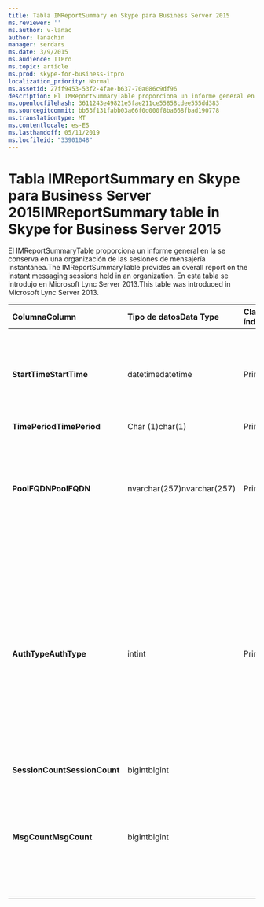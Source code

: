 ```yaml
---
title: Tabla IMReportSummary en Skype para Business Server 2015
ms.reviewer: ''
ms.author: v-lanac
author: lanachin
manager: serdars
ms.date: 3/9/2015
ms.audience: ITPro
ms.topic: article
ms.prod: skype-for-business-itpro
localization_priority: Normal
ms.assetid: 27ff9453-53f2-4fae-b637-70a086c9df96
description: El IMReportSummaryTable proporciona un informe general en la se conserva en una organización de las sesiones de mensajería instantánea. En esta tabla se introdujo en Microsoft Lync Server 2013.
ms.openlocfilehash: 3611243e49821e5fae211ce55858cdee555dd383
ms.sourcegitcommit: bb53f131fabb03a66f0d000f8ba668fbad190778
ms.translationtype: MT
ms.contentlocale: es-ES
ms.lasthandoff: 05/11/2019
ms.locfileid: "33901048"
---
```

# <a name="imreportsummary-table-in-skype-for-business-server-2015"></a><span data-ttu-id="23d4e-104">Tabla IMReportSummary en Skype para Business Server 2015</span><span class="sxs-lookup"><span data-stu-id="23d4e-104">IMReportSummary table in Skype for Business Server 2015</span></span>
 
<span data-ttu-id="23d4e-105">El IMReportSummaryTable proporciona un informe general en la se conserva en una organización de las sesiones de mensajería instantánea.</span><span class="sxs-lookup"><span data-stu-id="23d4e-105">The IMReportSummaryTable provides an overall report on the instant messaging sessions held in an organization.</span></span> <span data-ttu-id="23d4e-106">En esta tabla se introdujo en Microsoft Lync Server 2013.</span><span class="sxs-lookup"><span data-stu-id="23d4e-106">This table was introduced in Microsoft Lync Server 2013.</span></span>
  
|<span data-ttu-id="23d4e-107">**Columna**</span><span class="sxs-lookup"><span data-stu-id="23d4e-107">**Column**</span></span>|<span data-ttu-id="23d4e-108">**Tipo de datos**</span><span class="sxs-lookup"><span data-stu-id="23d4e-108">**Data Type**</span></span>|<span data-ttu-id="23d4e-109">**Clave o índice**</span><span class="sxs-lookup"><span data-stu-id="23d4e-109">**Key/Index**</span></span>|<span data-ttu-id="23d4e-110">**Detalles**</span><span class="sxs-lookup"><span data-stu-id="23d4e-110">**Details**</span></span>|
|:-----|:-----|:-----|:-----|
|<span data-ttu-id="23d4e-111">**StartTime**</span><span class="sxs-lookup"><span data-stu-id="23d4e-111">**StartTime**</span></span> <br/> |<span data-ttu-id="23d4e-112">datetime</span><span class="sxs-lookup"><span data-stu-id="23d4e-112">datetime</span></span>  <br/> |<span data-ttu-id="23d4e-113">Primary</span><span class="sxs-lookup"><span data-stu-id="23d4e-113">Primary</span></span>  <br/> |<span data-ttu-id="23d4e-114">Fecha y hora en que comenzó la sesión de mensajería instantánea.</span><span class="sxs-lookup"><span data-stu-id="23d4e-114">Date and time that the instant messaging session began.</span></span>  <br/> |
|<span data-ttu-id="23d4e-115">**TimePeriod**</span><span class="sxs-lookup"><span data-stu-id="23d4e-115">**TimePeriod**</span></span> <br/> |<span data-ttu-id="23d4e-116">Char (1)</span><span class="sxs-lookup"><span data-stu-id="23d4e-116">char(1)</span></span>  <br/> |<span data-ttu-id="23d4e-117">Primary</span><span class="sxs-lookup"><span data-stu-id="23d4e-117">Primary</span></span>  <br/> ||
|<span data-ttu-id="23d4e-118">**PoolFQDN**</span><span class="sxs-lookup"><span data-stu-id="23d4e-118">**PoolFQDN**</span></span> <br/> |<span data-ttu-id="23d4e-119">nvarchar(257)</span><span class="sxs-lookup"><span data-stu-id="23d4e-119">nvarchar(257)</span></span>  <br/> |<span data-ttu-id="23d4e-120">Primary</span><span class="sxs-lookup"><span data-stu-id="23d4e-120">Primary</span></span>  <br/> |<span data-ttu-id="23d4e-121">Nombre de dominio completo del grupo de servidores que hospeda la sesión.</span><span class="sxs-lookup"><span data-stu-id="23d4e-121">Fully qualified domain name of the pool hosting the session.</span></span>  <br/> |
|<span data-ttu-id="23d4e-122">**AuthType**</span><span class="sxs-lookup"><span data-stu-id="23d4e-122">**AuthType**</span></span> <br/> |<span data-ttu-id="23d4e-123">int</span><span class="sxs-lookup"><span data-stu-id="23d4e-123">int</span></span>  <br/> |<span data-ttu-id="23d4e-124">Primary</span><span class="sxs-lookup"><span data-stu-id="23d4e-124">Primary</span></span>  <br/> |<span data-ttu-id="23d4e-125">Prioridad (por ejemplo, urgente o no urgente) de la llamada.</span><span class="sxs-lookup"><span data-stu-id="23d4e-125">Priority (for example, urgent or non-urgent) of the call.</span></span> <span data-ttu-id="23d4e-126">Información de prioridad se almacena en la [tabla CallPriorities en Skype para Business Server 2015](callpriorities.md).</span><span class="sxs-lookup"><span data-stu-id="23d4e-126">Priority information is stored in the [CallPriorities table in Skype for Business Server 2015](callpriorities.md).</span></span>  <br/> |
|<span data-ttu-id="23d4e-127">**SessionCount**</span><span class="sxs-lookup"><span data-stu-id="23d4e-127">**SessionCount**</span></span> <br/> |<span data-ttu-id="23d4e-128">bigint</span><span class="sxs-lookup"><span data-stu-id="23d4e-128">bigint</span></span>  <br/> |||
|<span data-ttu-id="23d4e-129">**MsgCount**</span><span class="sxs-lookup"><span data-stu-id="23d4e-129">**MsgCount**</span></span> <br/> |<span data-ttu-id="23d4e-130">bigint</span><span class="sxs-lookup"><span data-stu-id="23d4e-130">bigint</span></span>  <br/> ||<span data-ttu-id="23d4e-131">Número total de mensajes instantáneos intercambiados durante la sesión.</span><span class="sxs-lookup"><span data-stu-id="23d4e-131">Total number of instant messages exchanged during the session.</span></span>  <br/> |
   

